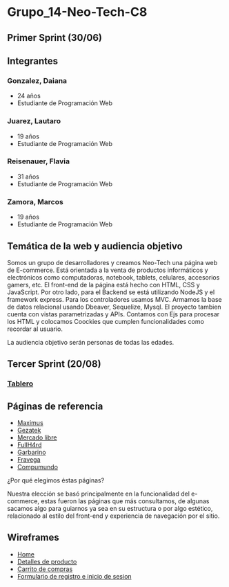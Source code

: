# Grupo_14-Neo-Tech-C8

## Primer Sprint (30/06)

## Integrantes

### Gonzalez, Daiana

- 24 años
- Estudiante de Programación Web

### Juarez, Lautaro

- 19 años
- Estudiante de Programación Web

### Reisenauer, Flavia

- 31 años
- Estudiante de Programación Web

### Zamora, Marcos

- 19 años
- Estudiante de Programación Web

## Temática de la web y audiencia objetivo

Somos un grupo de desarrolladores y creamos Neo-Tech una página web de E-commerce. Está orientada a la venta de productos informáticos y electrónicos como computadoras, notebook, tablets, celulares, accesorios gamers, etc. El front-end de la página está hecho con HTML, CSS y JavaScript. Por otro lado, para el Backend se está utilizando NodeJS y el framework express. Para los controladores usamos MVC. Armamos la base de datos relacional usando Dbeaver, Sequelize, Mysql. El proyecto tambien cuenta con vistas parametrizadas y APIs. Contamos con Ejs para procesar los HTML y colocamos Coockies que cumplen funcionalidades como recordar al usuario.

La audiencia objetivo serán personas de todas las edades.

## Tercer Sprint (20/08)

### [Tablero](https://trello.com/b/g994yINA/prototipo)

## Páginas de referencia

- [Maximus](https://www.maximus.com.ar/)
- [Gezatek](https://www.gezatek.com.ar/)
- [Mercado libre](https://www.mercadolibre.com.ar/)
- [FullH4rd](https://www.fullh4rd.com.ar/)
- [Garbarino](https://www.garbarino.com/)
- [Fravega](https://www.fravega.com/)
- [Compumundo](https://www.compumundo.com.ar/)

¿Por qué elegimos éstas páginas?

Nuestra elección se basó principalmente en la funcionalidad del e-commerce, estas fueron las páginas que más consultamos, de algunas sacamos algo para guiarnos ya sea en su estructura o por algo estético, relacionado al estilo del front-end y experiencia de navegación por el sitio.

## Wireframes

- [Home](https://github.com/flaviadanielareisenauer/Grupo_14-Neo-Tech-C8/blob/main/WIREFRAMES/Home/Desktop%20-%201.png)
- [Detalles de producto](https://github.com/flaviadanielareisenauer/Grupo_14-Neo-Tech-C8/blob/main/WIREFRAMES/Detalle-del-producto/Desktop-3.png)
- [Carrito de compras](https://github.com/flaviadanielareisenauer/Grupo_14-Neo-Tech-C8/blob/main/WIREFRAMES/Carrito/Desktop%20-%204.png)
- [Formulario de registro e inicio de sesion](https://github.com/flaviadanielareisenauer/Grupo_14-Neo-Tech-C8/blob/main/WIREFRAMES/Registro%20e%20inicio%20de%20sesion/Desktop%20-%202.png)
